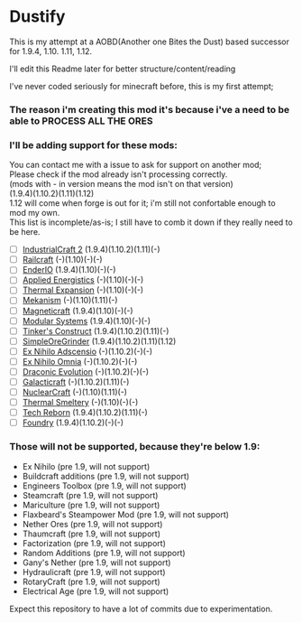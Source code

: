 # Dustify

This is my attempt at a AOBD(Another one Bites the Dust) based successor for 1.9.4, 1.10. 1.11, 1.12.

I'll edit this Readme later for better structure/content/reading

I've never coded seriously for minecraft before, this is my first attempt;

### The reason i'm creating this mod it's because i've a need to be able to PROCESS ALL THE ORES

### I'll be adding support for these mods:
You can contact me with a issue to ask for support on another mod;  
Please check if the mod already isn't processing correctly.  
(mods with - in version means the mod isn't on that version)  
(1.9.4)(1.10.2)(1.11)(1.12)  
1.12 will come when forge is out for it; i'm still not confortable enough to mod my own.  
This list is incomplete/as-is; I still have to comb it down if they really need to be here.

* [ ] [IndustrialCraft 2](https://minecraft.curseforge.com/projects/industrial-craft) (1.9.4)(1.10.2)(1.11)(-)
* [ ] [Railcraft](https://minecraft.curseforge.com/projects/railcraft) (-)(1.10)(-)(-)
* [ ] [EnderIO](https://minecraft.curseforge.com/projects/ender-io) (1.9.4)(1.10)(-)(-)
* [ ] [Applied Energistics](https://minecraft.curseforge.com/projects/applied-energistics-2) (-)(1.10)(-)(-)
* [ ] [Thermal Expansion](https://minecraft.curseforge.com/projects/thermalexpansion) (-)(1.10)(-)(-)
* [ ] [Mekanism](https://minecraft.curseforge.com/projects/mekanism) (-)(1.10)(1.11)(-)
* [ ] [Magneticraft](https://minecraft.curseforge.com/projects/magneticraft) (1.9.4)(1.10)(-)(-)
* [ ] [Modular Systems](https://minecraft.curseforge.com/projects/modular-systems) (1.9.4)(1.10)(-)(-)
* [ ] [Tinker's Construct](https://minecraft.curseforge.com/projects/tinkers-construct) (1.9.4)(1.10.2)(1.11)(-)
* [ ] [SimpleOreGrinder](https://minecraft.curseforge.com/projects/simple-grinder) (1.9.4)(1.10.2)(1.11)(1.12)
* [ ] [Ex Nihilo Adscensio](https://minecraft.curseforge.com/projects/ex-nihilo-adscensio) (-)(1.10.2)(-)(-)
* [ ] [Ex Nihilo Omnia](https://minecraft.curseforge.com/projects/ex-nihilo-omnia) (-)(1.10.2)(-)(-)
* [ ] [Draconic Evolution](https://minecraft.curseforge.com/projects/draconic-evolution?) (-)(1.10.2)(-)(-)
* [ ] [Galacticraft](https://micdoodle8.com/mods/galacticraft) (-)(1.10.2)(1.11)(-)
* [ ] [NuclearCraft](https://minecraft.curseforge.com/projects/nuclearcraft-mod) (-)(1.10)(1.11)(-)
* [ ] [Thermal Smeltery](https://minecraft.curseforge.com/projects/thermal-smeltery) (-)(1.10)(-)(-)
* [ ] [Tech Reborn](https://minecraft.curseforge.com/projects/techreborn) (1.9.4)(1.10.2)(1.11)(-)
* [ ] [Foundry](https://minecraft.curseforge.com/projects/foundry) (1.9.4)(1.10.2)(-)(-)

### Those will not be supported, because they're below 1.9:
* Ex Nihilo (pre 1.9, will not support)
* Buildcraft additions (pre 1.9, will not support)
* Engineers Toolbox (pre 1.9, will not support)
* Steamcraft (pre 1.9, will not support)
* Mariculture (pre 1.9, will not support)
* Flaxbeard's Steampower Mod (pre 1.9, will not support)
* Nether Ores (pre 1.9, will not support)
* Thaumcraft (pre 1.9, will not support)
* Factorization (pre 1.9, will not support)
* Random Additions (pre 1.9, will not support)
* Gany's Nether (pre 1.9, will not support)
* Hydraulicraft (pre 1.9, will not support)
* RotaryCraft (pre 1.9, will not support)
* Electrical Age (pre 1.9, will not support)

Expect this repository to have a lot of commits due to experimentation.
